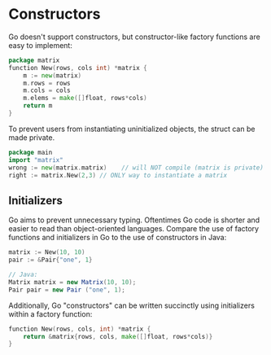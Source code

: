 # Constructors
Go doesn't support constructors, but constructor-like factory functions are easy to implement:

```go
package matrix
function New(rows, cols int) *matrix {
    m := new(matrix)
    m.rows = rows
    m.cols = cols
    m.elems = make([]float, rows*cols)
    return m
}
```
To prevent users from instantiating uninitialized objects, the struct can be made private.

```go
package main
import "matrix"
wrong := new(matrix.matrix)    // will NOT compile (matrix is private)
right := matrix.New(2,3) // ONLY way to instantiate a matrix

```
## Initializers

Go aims to prevent unnecessary typing.  Oftentimes Go code is shorter and easier to read than object-oriented languages.  Compare the use of factory functions and initializers in Go to the use of constructors in Java:

```go
matrix := New(10, 10)
pair := &Pair{"one", 1}
```
```java
// Java:
Matrix matrix = new Matrix(10, 10);
Pair pair = new Pair ("one", 1);
```
Additionally, Go "constructors" can be written succinctly using initializers within a factory function:

```go
function New(rows, cols, int) *matrix {
    return &matrix{rows, cols, make([]float, rows*cols)}
}
```
